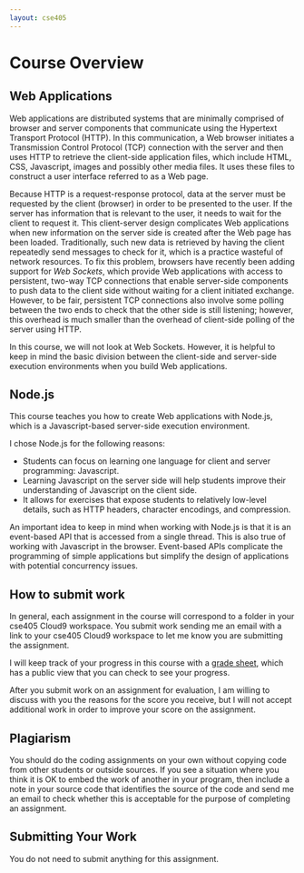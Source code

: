 ```yaml
---
layout: cse405
---
```


# Course Overview

## Web Applications

Web applications are distributed systems that are minimally comprised of
browser and server components that communicate using the Hypertext Transport Protocol (HTTP).
In this communication, a Web browser initiates a Transmission Control Protocol (TCP) connection
with the server and then uses HTTP to retrieve the client-side application files,
which include HTML, CSS, Javascript, images and possibly other media files.
It uses these files to construct a user interface referred to as a Web page.

Because HTTP is a request-response protocol, 
data at the server must be requested by the client (browser) in order to be presented to the user.
If the server has information that is relevant to the user,
it needs to wait for the client to request it.
This client-server design complicates Web applications when new information on the server
side is created after the Web page has been loaded.
Traditionally, such new data is retrieved by having the client repeatedly send
messages to check for it, which is a practice wasteful of network resources.
To fix this problem, browsers have recently been adding support for _Web Sockets_,
which provide Web applications with access to persistent, two-way TCP connections
that enable server-side components to push data to the client side without waiting for a client
initiated exchange.  However, to be fair, persistent TCP connections also involve some polling between
the two ends to check that the other side is still listening; however, this overhead is
much smaller than the overhead of client-side polling of the server using HTTP.

In this course, we will not look at Web Sockets.
However, it is helpful to keep in mind the basic division between the client-side and
server-side execution environments when you build Web applications.

## Node.js

This course teaches you how to create Web applications with Node.js,
which is a Javascript-based server-side execution environment.

I chose Node.js for the following reasons:

* Students can focus on learning one language for client and server programming: Javascript.
* Learning Javascript on the server side will help students improve their understanding of
  Javascript on the client side.
* It allows for exercises that expose students to relatively low-level details,
  such as HTTP headers, character encodings, and compression.

An important idea to keep in mind when working with Node.js 
is that it is an event-based API that is accessed from a single thread.
This is also true of working with Javascript in the browser.
Event-based APIs complicate the programming of simple applications but
simplify the design of applications with potential concurrency issues.

## How to submit work

In general, each assignment in the course will correspond to a folder in your cse405 Cloud9 workspace.
You submit work sending me an email with a link to your cse405 Cloud9 workspace
to let me know you are submitting the assignment.

I will keep track of your progress in this course with a 
[grade sheet](),
which has a public view that you can check to see your progress.

After you submit work on an assignment for evaluation, I am willing to discuss with you the reasons for the
score you receive, but I will not accept additional work in order to improve your score on the assignment.

## Plagiarism

You should do the coding assignments on your own without copying code from other students or outside sources. If you see a situation where you think it is OK to embed the work of another in your program, then include a note in your source code that identifies the source of the code and send me an email to check whether this is acceptable for the purpose of completing an assignment.

## Submitting Your Work

You do not need to submit anything for this assignment.
